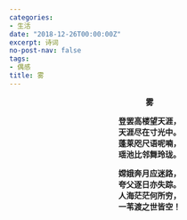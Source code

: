```yaml
---
categories:
- 生活
date: "2018-12-26T00:00:00Z"
excerpt: 诗词
no-post-nav: false
tags:
- 偶感
title: 雾
---
```


**<center>雾</center>**

**<center>登罢高楼望天涯，</center>**
**<center>天涯尽在寸光中。</center>**
**<center>蓬莱咫尺语呢喃，</center>**
**<center>瑶池比邻舞玲珑。</center>**

**<center>嫦娥奔月应迷路，</center>**
**<center>夸父逐日亦失踪。</center>**
**<center>人海茫茫何所穷，</center>**
**<center>一苇渡之世皆空！</center>**